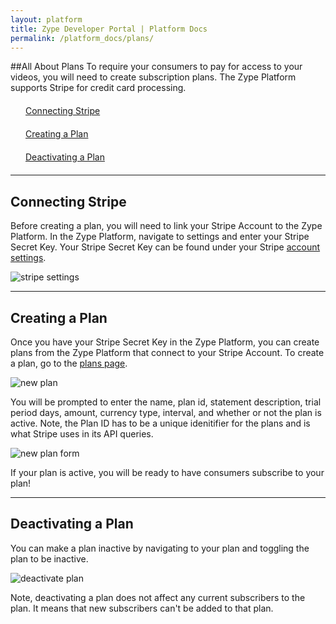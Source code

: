 ```yaml
---
layout: platform
title: Zype Developer Portal | Platform Docs
permalink: /platform_docs/plans/
---
```

##All About Plans
To require your consumers to pay for access to your videos, you will need to create subscription plans.
The Zype Platform supports Stripe for credit card processing.

<div style="width: 100%;">
<div style="margin: 20px;"><span class="fa fa-file-text" style="margin-right: 4px;"></span>
<a href="#1">
Connecting Stripe</a>
</div>
<div style="margin: 20px;"><span class="fa fa-file-text" style="margin-right: 4px;"></span>
<a href="#2">
Creating a Plan</a>
</div>
<div style="margin: 20px;"><span class="fa fa-file-text" style="margin-right: 4px;"></span>
<a href="#3">
Deactivating a Plan</a>
</div>
</div>

<hr id="1">

## Connecting Stripe
Before creating a plan, you will need to link your Stripe Account to the Zype Platform.
In the Zype Platform, navigate to settings and enter your Stripe Secret Key.
Your Stripe Secret Key can be found under your Stripe [account settings](https://dashboard.stripe.com/account/apikeys).

![stripe settings]({{site.url}}assets/Plan/stripe_key.png)

<hr id="2">

## Creating a Plan
Once you have your Stripe Secret Key in the Zype Platform, you can create plans from the
Zype Platform that connect to your Stripe Account. To create a plan, go to the [plans page](https://admin.zype.com/plans).

![new plan]({{site.url}}assets/Plan/new_plan.png)

You will be prompted to enter the name, plan id, statement description, trial period days,
amount, currency type, interval, and whether or not the plan is active. Note, the Plan ID has to
be a unique idenitifier for the plans and is what Stripe uses in its API queries.

![new plan form]({{site.url}}assets/Plan/plan_details.png)

If your plan is active, you will be ready to have consumers subscribe to your plan!

<hr id="3">

## Deactivating a Plan
You can make a plan inactive by navigating to your plan and toggling the plan to be
inactive.

![deactivate plan]({{site.url}}assets/Plan/activate_plan.png)

Note, deactivating a plan does not affect any current subscribers to the plan.
It means that new subscribers can't be added to that plan.
